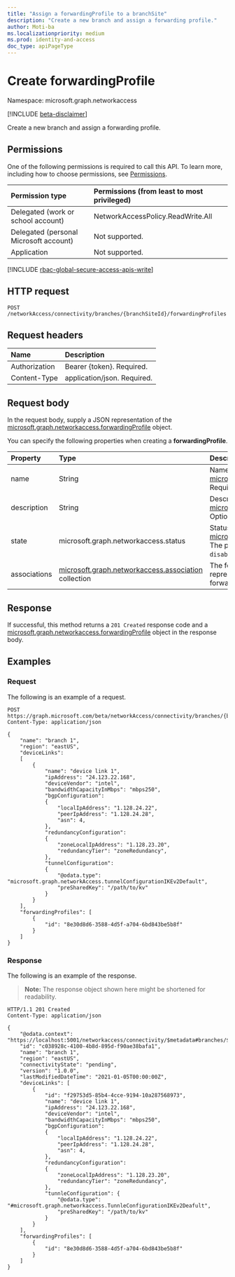 ```yaml
---
title: "Assign a forwardingProfile to a branchSite"
description: "Create a new branch and assign a forwarding profile."
author: Moti-ba
ms.localizationpriority: medium
ms.prod: identity-and-access
doc_type: apiPageType
---
```


# Create forwardingProfile
Namespace: microsoft.graph.networkaccess

[!INCLUDE [beta-disclaimer](../../includes/beta-disclaimer.md)]

Create a new branch and assign a forwarding profile.

## Permissions
One of the following permissions is required to call this API. To learn more, including how to choose permissions, see [Permissions](/graph/permissions-reference).

|Permission type|Permissions (from least to most privileged)|
|:---|:---|
|Delegated (work or school account)|NetworkAccessPolicy.ReadWrite.All|
|Delegated (personal Microsoft account)|Not supported.|
|Application|Not supported.|

[!INCLUDE [rbac-global-secure-access-apis-write](../includes/rbac-for-apis/rbac-global-secure-access-apis-write.md)]


## HTTP request

<!-- {
  "blockType": "ignored"
}
-->
``` http
POST /networkAccess/connectivity/branches/{branchSiteId}/forwardingProfiles
```

## Request headers
|Name|Description|
|:---|:---|
|Authorization|Bearer {token}. Required.|
|Content-Type|application/json. Required.|

## Request body
In the request body, supply a JSON representation of the [microsoft.graph.networkaccess.forwardingProfile](../resources/networkaccess-forwardingprofile.md) object.

You can specify the following properties when creating a **forwardingProfile**.

|Property|Type|Description|
|:---|:---|:---|
|name|String|Name of the branch. Inherited from [microsoft.graph.networkaccess.profile](../resources/networkaccess-profile.md). Required.|
|description|String|Description. Inherited from [microsoft.graph.networkaccess.profile](../resources/networkaccess-profile.md). Optional.|
|state|microsoft.graph.networkaccess.status|Status. Inherited from [microsoft.graph.networkaccess.profile](../resources/networkaccess-profile.md). The possible values are: `enabled`, `disabled`. Required.|
|associations|[microsoft.graph.networkaccess.association](../resources/networkaccess-association.md) collection|The forwarding profile collection represents a group of multiple forwarding profiles. Required.|



## Response

If successful, this method returns a `201 Created` response code and a [microsoft.graph.networkaccess.forwardingProfile](../resources/networkaccess-forwardingprofile.md) object in the response body.

## Examples

### Request
The following is an example of a request.
<!-- {
  "blockType": "request",
  "name": "create_branch_and_assign_forwardingprofile"
}
-->
``` http
POST https://graph.microsoft.com/beta/networkAccess/connectivity/branches/{branchSiteId}/
Content-Type: application/json

{
    "name": "branch 1",
    "region": "eastUS",
    "deviceLinks":
    [
        {
            "name": "device link 1",
            "ipAddress": "24.123.22.168",
            "deviceVendor": "intel",
            "bandwidthCapacityInMbps": "mbps250",
            "bgpConfiguration":
            {
                "localIpAddress": "1.128.24.22",
                "peerIpAddress": "1.128.24.28",
                "asn": 4,
            },
            "redundancyConfiguration":
            {
                "zoneLocalIpAddress": "1.128.23.20",
                "redundancyTier": "zoneRedundancy",
            },
            "tunnelConfiguration":
            {
                "@odata.type": "microsoft.graph.networkAccess.tunnelConfigurationIKEv2Default",
                "preSharedKey": "/path/to/kv"
            }
        }
    ],
    "forwardingProfiles": [
        {
            "id": "8e30d8d6-3588-4d5f-a704-6bd843be5b8f"
        }
    ]
}
```


### Response
The following is an example of the response.
>**Note:** The response object shown here might be shortened for readability.
<!-- {
  "blockType": "response",
  "truncated": true,
  "@odata.type": "microsoft.graph.networkaccess.forwardingProfile"
}
-->
``` http
HTTP/1.1 201 Created
Content-Type: application/json

{
    "@odata.context": "https://localhost:5001/networkaccess/connectivity/$metadata#branches/$entity",
    "id": "c038928c-4100-4b8d-895d-f90ae38bafa1",
    "name": "branch 1",
    "region": "eastUS",
    "connectivityState": "pending",
    "version": "1.0.0",
    "lastModifiedDateTime": "2021-01-05T00:00:00Z",
    "deviceLinks": [
        {
            "id": "f29753d5-85b4-4cce-9194-10a287568973",
            "name": "device link 1",
            "ipAddress": "24.123.22.168",
            "deviceVendor": "intel",
            "bandwidthCapacityInMbps": "mbps250",
            "bgpConfiguration":
            {
                "localIpAddress": "1.128.24.22",
                "peerIpAddress": "1.128.24.28",
                "asn": 4,
            },
            "redundancyConfiguration":
            {
                "zoneLocalIpAddress": "1.128.23.20",
                "redundancyTier": "zoneRedundancy",
            },
            "tunnleConfiguration": {
                "@odata.type": "#microsoft.graph.networkaccess.TunnleConfigurationIKEv2Deafult",
                "preSharedKey": "/path/to/kv"
            }
        }
    ],
    "forwardingProfiles": [
        {
            "id": "8e30d8d6-3588-4d5f-a704-6bd843be5b8f"
        }
    ]
}
```

